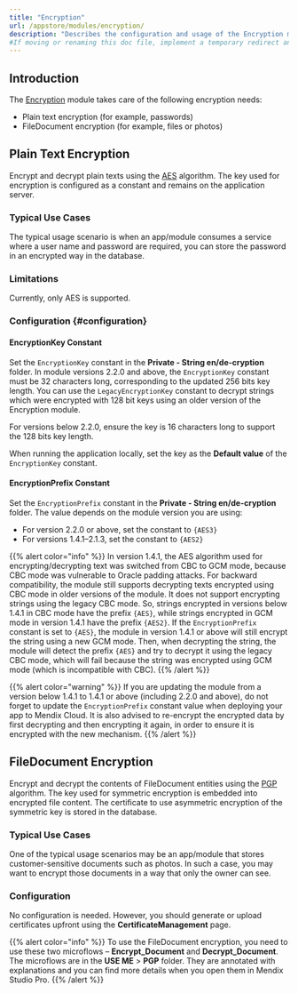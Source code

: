 ```yaml
---
title: "Encryption"
url: /appstore/modules/encryption/
description: "Describes the configuration and usage of the Encryption module, which is available in the Mendix Marketplace."
#If moving or renaming this doc file, implement a temporary redirect and let the respective team know they should update the URL in the product. See Mapping to Products for more details.
---
```


## Introduction

The [Encryption](https://marketplace.mendix.com/link/component/1011/) module takes care of the following encryption needs:

* Plain text encryption (for example, passwords)
* FileDocument encryption (for example, files or photos)

## Plain Text Encryption

Encrypt and decrypt plain texts using the [AES](https://en.wikipedia.org/wiki/Advanced_Encryption_Standard) algorithm. The key used for encryption is configured as a constant and remains on the application server.

### Typical Use Cases

The typical usage scenario is when an app/module consumes a service where a user name and password are required, you can store the password in an encrypted way in the database. 

### Limitations

Currently, only AES is supported.

### Configuration {#configuration}

#### EncryptionKey Constant

Set the `EncryptionKey` constant in the **Private - String en/de-cryption** folder. In module versions 2.2.0 and above, the `EncryptionKey` constant must be 32 characters long, corresponding to the updated 256 bits key length. You can use the `LegacyEncryptionKey` constant to decrypt strings which were encrypted with 128 bit keys using an older version of the Encryption module.

For versions below 2.2.0, ensure the key is 16 characters long to support the 128 bits key length.

When running the application locally, set the key as the **Default value** of the `EncryptionKey` constant.

#### EncryptionPrefix Constant

Set the `EncryptionPrefix` constant in the **Private - String en/de-cryption** folder. The value depends on the module version you are using:

* For version 2.2.0 or above, set the constant to `{AES3}`
* For versions 1.4.1–2.1.3, set the constant to `{AES2}`

{{% alert color="info" %}}
In version 1.4.1, the AES algorithm used for encrypting/decrypting text was switched from CBC to GCM mode, because CBC mode was vulnerable to Oracle padding attacks. For backward compatibility, the module still supports decrypting texts encrypted using CBC mode in older versions of the module. It does not support encrypting strings using the legacy CBC mode. So, strings encrypted in versions below 1.4.1 in CBC mode have the prefix `{AES}`, while strings encrypted in GCM mode in version 1.4.1 have the prefix `{AES2}`. If the `EncryptionPrefix` constant is set to `{AES}`, the module in version 1.4.1 or above will still encrypt the string using a new GCM mode. Then, when decrypting the string, the module will detect the prefix `{AES}` and try to decrypt it using the legacy CBC mode, which will fail because the string was encrypted using GCM mode (which is incompatible with CBC).
{{% /alert %}}

{{% alert color="warning" %}}
If you are updating the module from a version below 1.4.1 to 1.4.1 or above (including 2.2.0 and above), do not forget to update the `EncryptionPrefix` constant value when deploying your app to Mendix Cloud. It is also advised to re-encrypt the encrypted data by first decrypting and then encrypting it again, in order to ensure it is encrypted with the new mechanism.
{{% /alert %}}

## FileDocument Encryption

Encrypt and decrypt the contents of FileDocument entities using the [PGP](https://en.wikipedia.org/wiki/Pretty_Good_Privacy) algorithm. The key used for symmetric encryption is embedded into encrypted file content. The certificate to use asymmetric encryption of the symmetric key is stored in the database.

### Typical Use Cases

One of the typical usage scenarios may be an app/module that stores customer-sensitive documents such as photos. In such a case, you may want to encrypt those documents in a way that only the owner can see.

### Configuration

No configuration is needed. However, you should generate or upload certificates upfront using the **CertificateManagement** page.

{{% alert color="info" %}}
To use the FileDocument encryption, you need to use these two microflows – **Encrypt_Document** and **Decrypt_Document**. The microflows are in the **USE ME** > **PGP** folder. They are annotated with explanations and you can find more details when you open them in Mendix Studio Pro.
{{% /alert %}}
